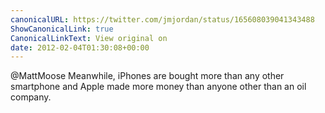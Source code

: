 ```yaml
---
canonicalURL: https://twitter.com/jmjordan/status/165608039041343488
ShowCanonicalLink: true
CanonicalLinkText: View original on
date: 2012-02-04T01:30:08+00:00
---
```

@MattMoose Meanwhile, iPhones are bought more than any other smartphone and Apple made more money than anyone other than an oil company.